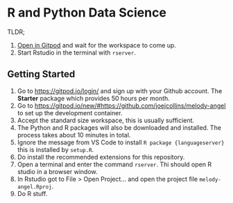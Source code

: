 # R and Python Data Science

TLDR;

1. [Open in Gitpod](https://gitpod.io/#https://github.com/joejcollins/melody-angel) and wait for the workspace to come up.
2. Start Rstudio in the terminal with `rserver`.

## Getting Started

1. Go to <https://gitpod.io/login/> and sign up with your Github account.
The **Starter** package which provides 50 hours per month.
2. Go to <https://gitpod.io/new/#https://github.com/joejcollins/melody-angel> to set up the development container.
3. Accept the standard size workspace, this is usually sufficient.
4. The Python and R packages will also be downloaded and installed.
The process takes about 10 minutes in total.
5. Ignore the message from VS Code to install `R package {languageserver}` this is installed by `setup.R`.
6. Do install the recommended extensions for this repository.
7. Open a terminal and enter the command `rserver`.  Thi should open R studio in a browser window.
8. In Rstudio got to File > Open Project... and open the project file `melody-angel.Rproj`.
9. Do R stuff.

